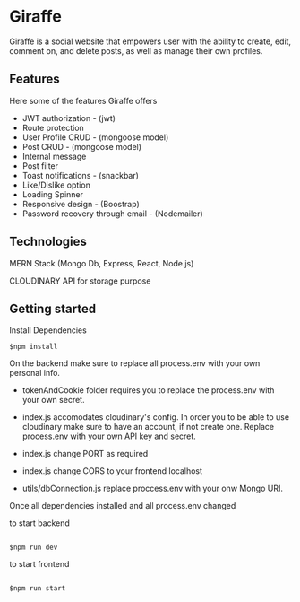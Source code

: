 # Giraffe 

 Giraffe is a social website that empowers user with the ability to create, edit, comment on, and delete posts, as well as manage their own profiles.

 ## Features 

 Here some of the features Giraffe offers 

 * JWT authorization - (jwt)
 * Route protection 
 * User Profile CRUD - (mongoose model)
 * Post CRUD - (mongoose model)
 * Internal message
 * Post filter 
 * Toast notifications - (snackbar)
 * Like/Dislike option
 * Loading Spinner 
 * Responsive design - (Boostrap)
 * Password recovery through email - (Nodemailer)

 ## Technologies 

 MERN Stack (Mongo Db, Express, React, Node.js)

 CLOUDINARY API for storage purpose

 ## Getting started 

 Install Dependencies 

 ```
 $npm install 
 ```

 On the backend make sure to replace all process.env with your own personal info. 

* tokenAndCookie folder requires you to replace the process.env with your own secret. 

* index.js accomodates cloudinary's config. In order you to be able to use cloudinary 
make sure to have an account, if not create one. Replace process.env with your own API key 
and secret. 

* index.js change PORT as required

* index.js change CORS to your frontend localhost

* utils/dbConnection.js replace proccess.env with your onw Mongo URI. 

Once all dependencies installed and all process.env changed 

to start backend

```

$npm run dev 
```

to start frontend

```

$npm run start
```






